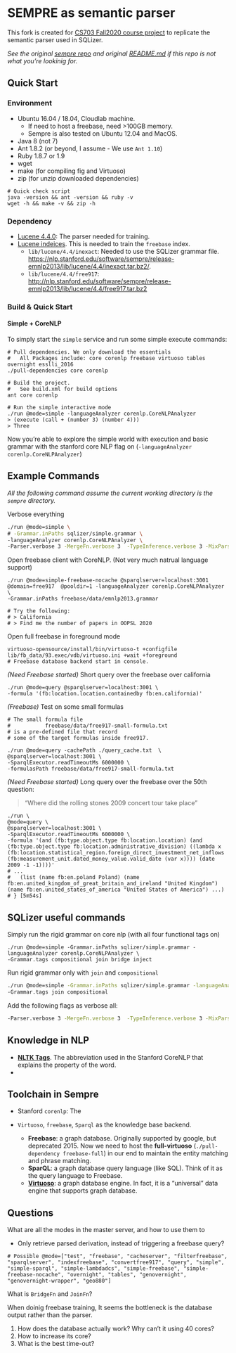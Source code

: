 # SEMPRE as semantic parser

This fork is created for [CS703 Fall2020 course project](https://github.com/GindaChen/cs703-sqlizer) to replicate the semantic parser used in SQLizer.

*See the original [sempre repo](https://github.com/percyliang/sempre) and original [README.md](./README.origin.md) if this repo is not what you’re lookinig for.*



## Quick Start



### Environment

- Ubuntu 16.04 / 18.04, Cloudlab machine. 
  - If need to host a freebase, need >100GB memory.
  - Sempre is also tested on Ubuntu 12.04 and MacOS. 
- Java 8 (not 7)
- Ant 1.8.2 (or beyond, I assume - We use  `Ant 1.10`)
- Ruby 1.8.7 or 1.9
- wget
- make (for compiling fig and Virtuoso)
- zip (for unzip downloaded dependencies)

```shell
# Quick check script
java -version && ant -version && ruby -v
wget -h && make -v && zip -h
```





### Dependency

- [Lucene 4.4.0](https://archive.apache.org/dist/lucene/java/4.4.0/lucene-4.4.0.zip): The parser needed for training.
- [Lucene indeices](./dependency-archive/lucene-index). This is needed to train the `freebase` index.
  - `lib/lucene/4.4/inexact`: Needed to use the SQLizer grammar file. https://nlp.stanford.edu/software/sempre/release-emnlp2013/lib/lucene/4.4/inexact.tar.bz2/. 
  - `lib/lucene/4.4/free917`: http://nlp.stanford.edu/software/sempre/release-emnlp2013/lib/lucene/4.4/free917.tar.bz2





### Build & Quick Start

#### Simple + CoreNLP

To simply start the `simple` service and run some simple execute commands:

```shell
# Pull dependencies. We only download the essentials
# 	All Packages include: core corenlp freebase virtuoso tables overnight esslli_2016 
./pull-dependencies core corenlp

# Build the project.
# 	See build.xml for build options
ant core corenlp

# Run the simple interactive mode
./run @mode=simple -languageAnalyzer corenlp.CoreNLPAnalyzer
> (execute (call + (number 3) (number 4)))
> Three
```

Now you’re able to explore the simple world with execution and basic grammar with the stanford core NLP flag on (`-languageAnalyzer corenlp.CoreNLPAnalyzer`)





## Example Commands

*All the following command assume the current working directory is the `sempre` directory.*



Verbose everything

```bash
./run @mode=simple \
# -Grammar.inPaths sqlizer/simple.grammar \ 
-languageAnalyzer corenlp.CoreNLPAnalyzer \
-Parser.verbose 3 -MergeFn.verbose 3  -TypeInference.verbose 3 -MixParser.verbose 3 -FuzzyMatchFn.verbose 3 -SelectFn.verbose 3 -JoinFn.verbose 3 -Learner.verbose 3 -SimpleLexiconFn.verbose 3
```



Open freebase client with CoreNLP. (Not very much natrual language support)

```shell
./run @mode=simple-freebase-nocache @sparqlserver=localhost:3001 @domain=free917  @pooldir=1 -languageAnalyzer corenlp.CoreNLPAnalyzer \
-Grammar.inPaths freebase/data/emnlp2013.grammar

# Try the following:
# > California
# > Find me the number of papers in OOPSL 2020
```



Open full freebase in foreground mode

```shell
virtuoso-opensource/install/bin/virtuoso-t +configfile lib/fb_data/93.exec/vdb/virtuoso.ini +wait +foreground
# Freebase database backend start in console.
```



*(Need Freebase started)* Short query over the freebase over california

```shell
./run @mode=query @sparqlserver=localhost:3001 \
-formula '(fb:location.location.containedby fb:en.california)'
```



*(Freebase)* Test on some small formulas

```shell
# The small formula file 
#			freebase/data/free917-small-formula.txt 
# is a pre-defined file that record 
# some of the target formulas inside free917.

./run @mode=query -cachePath ./query_cache.txt  \
@sparqlserver=localhost:3001 \
-SparqlExecutor.readTimeoutMs 6000000 \
-formulasPath freebase/data/free917-small-formula.txt
```





*(Need Freebase started)* Long query over the freebase over the 50th question:

>  “Where did the rolling stones 2009 concert tour take place”

```shell
./run \
@mode=query \
@sparqlserver=localhost:3001 \
-SparqlExecutor.readTimeoutMs 6000000 \
-formula '(and (fb:type.object.type fb:location.location) (and (fb:type.object.type fb:location.administrative_division) ((lambda x (fb:location.statistical_region.foreign_direct_investment_net_inflows (fb:measurement_unit.dated_money_value.valid_date (var x)))) (date 2009 -1 -1))))'
# ... 
#   (list (name fb:en.poland Poland) (name fb:en.united_kingdom_of_great_britain_and_ireland "United Kingdom") (name fb:en.united_states_of_america "United States of America") ...)
# } [5m54s]
```



## SQLizer useful commands

Simply run the rigid grammar on core nlp (with all four functional tags on)

```shell
./run @mode=simple -Grammar.inPaths sqlizer/simple.grammar -languageAnalyzer corenlp.CoreNLPAnalyzer \
-Grammar.tags compositional join bridge inject
```



Run rigid grammar only with `join` and `compositional`

```bash
./run @mode=simple -Grammar.inPaths sqlizer/simple.grammar -languageAnalyzer corenlp.CoreNLPAnalyzer \
-Grammar.tags join compositional
```



Add the following flags as verbose all:

```bash
-Parser.verbose 3 -MergeFn.verbose 3  -TypeInference.verbose 3 -MixParser.verbose 3 -FuzzyMatchFn.verbose 3 -SelectFn.verbose 3 -JoinFn.verbose 3 -Learner.verbose 3 -SimpleLexiconFn.verbose 3
```



## Knowledge in NLP

- [**NLTK Tags**](./sqlizer/README-corenlp-NLTK-tags.md). The abbreviation used in the Stanford CoreNLP that explains the property of the word.
- 



## Toolchain in Sempre

- Stanford `corenlp`: The 

- `Virtuoso`, `freebase`, `Sparql` as the knowledge base backend.
  - **Freebase**: a graph database. Originally supported by google, but deprecated 2015. Now we need to host the **full-virtuoso** (`./pull-dependency freebase-full`) in our end to maintain the entity matching and phrase matching.
  - **SparQL**: a graph database query language (like SQL). Think of it as the query language to Freebase.
  - **[Virtuoso](https://github.com/openlink/virtuoso-opensource)**: a graph database engine. In fact, it is a “universal” data engine that supports graph database. 



## Questions

What are all the modes in the master server, and how to use them to

- Only retrieve parsed derivation, instead of triggering a freebase query?

```shell
# Possible @mode=["test", "freebase", "cacheserver", "filterfreebase", "sparqlserver", "indexfreebase", "convertfree917", "query", "simple", "simple-sparql", "simple-lambdadcs", "simple-freebase", "simple-freebase-nocache", "overnight", "tables", "genovernight", "genovernight-wrapper", "geo880"]
```



What is `BridgeFn` and `JoinFn`?



When doinig freebase training, It seems the bottleneck is the database output rather than the parser.

1. How does the database actually work? Why can’t it using 40 cores?
2. How to increase its core?
3. What is the best time-out?



